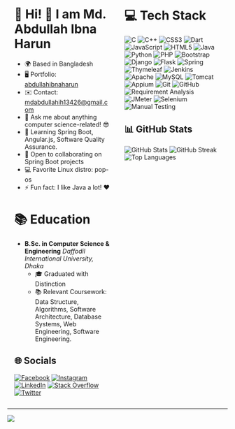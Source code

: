 <div style="display: flex; flex-wrap: wrap;">

<!-- Left Column -->
<div style="flex: 50%; max-width: 50%; padding: 0 16px; box-sizing: border-box;">

# 💫 Hi! 👋 I am Md. Abdullah Ibna Harun 

- 🌍 Based in Bangladesh
- 🖥️ Portfolio: [abdullahibnaharun](https://mdabdullahibnaharun.github.io/)
- ✉️ Contact: [mdabdullahih13426@gmail.com](mailto:mdabdullahih13426@gmail.com)
- 💬 Ask me about anything computer science-related! 😎
- 🧠 Learning Spring Boot, Angular.js, Software Quality Assurance.
- 🤝 Open to collaborating on Spring Boot projects
- 💻 Favorite Linux distro: pop-os
- ⚡ Fun fact: I like Java a lot! ❤️

# 📚 Education
- **B.Sc. in Computer Science & Engineering**
  *Daffodil International University, Dhaka*
  - 🎓 Graduated with Distinction
  - 📚 Relevant Coursework: Data Structure, Algorithms, Software Architecture, Database Systems, Web Engineering, Software Engineering.
    
## 🌐 Socials
[![Facebook](https://img.shields.io/badge/Facebook-%231877F2.svg?logo=Facebook&logoColor=white)](https://facebook.com/mdabdullahibnaharun)
[![Instagram](https://img.shields.io/badge/Instagram-%23E4405F.svg?logo=Instagram&logoColor=white)](https://instagram.com/mdabdullahibnaharun)
[![LinkedIn](https://img.shields.io/badge/LinkedIn-%230077B5.svg?logo=linkedin&logoColor=white)](https://linkedin.com/in/mdabdullahibnaharun)
[![Stack Overflow](https://img.shields.io/badge/-Stackoverflow-FE7A16?logo=stack-overflow&logoColor=white)](https://stackoverflow.com/users/mdabdullahibnaharun)
[![Twitter](https://img.shields.io/badge/Twitter-%231DA1F2.svg?logo=Twitter&logoColor=white)](https://twitter.com/mdabdullahibnaharun) 

</div>

<!-- Right Column -->
<div style="flex: 50%; max-width: 50%; padding: 0 16px; box-sizing: border-box;">

# 💻 Tech Stack
![C](https://img.shields.io/badge/c-%2300599C.svg?style=for-the-badge&logo=c&logoColor=white)
![C++](https://img.shields.io/badge/c++-%2300599C.svg?style=for-the-badge&logo=c%2B%2B&logoColor=white)
![CSS3](https://img.shields.io/badge/css3-%231572B6.svg?style=for-the-badge&logo=css3&logoColor=white)
![Dart](https://img.shields.io/badge/dart-%230175C2.svg?style=for-the-badge&logo=dart&logoColor=white)
![JavaScript](https://img.shields.io/badge/javascript-%23323330.svg?style=for-the-badge&logo=javascript&logoColor=%23F7DF1E)
![HTML5](https://img.shields.io/badge/html5-%23E34F26.svg?style=for-the-badge&logo=html5&logoColor=white)
![Java](https://img.shields.io/badge/java-%23ED8B00.svg?style=for-the-badge&logo=java&logoColor=white)
![Python](https://img.shields.io/badge/python-3670A0?style=for-the-badge&logo=python&logoColor=ffdd54)
![PHP](https://img.shields.io/badge/php-%23777BB4.svg?style=for-the-badge&logo=php&logoColor=white)
![Bootstrap](https://img.shields.io/badge/bootstrap-%23563D7C.svg?style=for-the-badge&logo=bootstrap&logoColor=white)
![Django](https://img.shields.io/badge/django-%23092E20.svg?style=for-the-badge&logo=django&logoColor=white)
![Flask](https://img.shields.io/badge/flask-%23000.svg?style=for-the-badge&logo=flask&logoColor=white)
![Spring](https://img.shields.io/badge/spring-%236DB33F.svg?style=for-the-badge&logo=spring&logoColor=white)
![Thymeleaf](https://img.shields.io/badge/Thymeleaf-%23005C0F.svg?style=for-the-badge&logo=Thymeleaf&logoColor=white)
![Jenkins](https://img.shields.io/badge/jenkins-%232C5263.svg?style=for-the-badge&logo=jenkins&logoColor=white)
![Apache](https://img.shields.io/badge/apache-%23D42029.svg?style=for-the-badge&logo=apache&logoColor=white)
![MySQL](https://img.shields.io/badge/mysql-%2300f.svg?style=for-the-badge&logo=mysql&logoColor=white)
![Tomcat](https://img.shields.io/badge/Tomcat-%23F8DC75.svg?style=for-the-badge&logo=apache-tomcat&logoColor=black)
![Appium](https://img.shields.io/badge/Appium-%23A775FF.svg?style=for-the-badge&logo=appium&logoColor=white)
![Git](https://img.shields.io/badge/Git-%23F05032.svg?style=for-the-badge&logo=git&logoColor=white)
![GitHub](https://img.shields.io/badge/GitHub-%23181717.svg?style=for-the-badge&logo=github&logoColor=white)
![Requirement Analysis](https://img.shields.io/badge/Requirement%20Analysis-%230081CB.svg?style=for-the-badge&logo=visual-studio-code&logoColor=white)
![JMeter](https://img.shields.io/badge/JMeter-%23FF4500.svg?style=for-the-badge&logo=apache-jmeter&logoColor=white)
![Selenium](https://img.shields.io/badge/Selenium-%2300FF00.svg?style=for-the-badge&logo=selenium&logoColor=white)
![Manual Testing](https://img.shields.io/badge/Manual%20Testing-%230081CB.svg?style=for-the-badge&logo=visual-studio-code&logoColor=white)

## 📊 GitHub Stats
![GitHub Stats](https://github-readme-stats.vercel.app/api?username=mdabdullahibnaharun&theme=radical&hide_border=true&include_all_commits=true&count_private=true)
![GitHub Streak](https://github-readme-streak-stats.herokuapp.com/?user=mdabdullahibnaharun&theme=radical&hide_border=true)
![Top Languages](https://github-readme-stats.vercel.app/api/top-langs/?username=mdabdullahibnaharun&theme=radical&hide_border=true&include_all_commits=true&count_private=true&layout=compact)

</div>

</div>

<!-- Add any additional sections you'd like! -->

---
[![](https://visitcount.itsvg.in/api?id=mdabdullahibnaharun&icon=0&color=0)](https://visitcount.itsvg.in)
